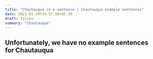 ```yaml
---
title: "Chautauqua in a sentence | Chautauqua example sentences"
date: 2021-01-20T19:57:50+05:30
draft: falses
summary: "Chautauqua"
---
```

## Unfortunately, we have no example sentences for Chautauqua                 
